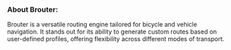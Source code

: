 ### About Brouter:
Brouter is a versatile routing engine tailored for bicycle and vehicle navigation. It stands out for its ability to generate custom routes based on user-defined profiles, offering flexibility across different modes of transport. 

